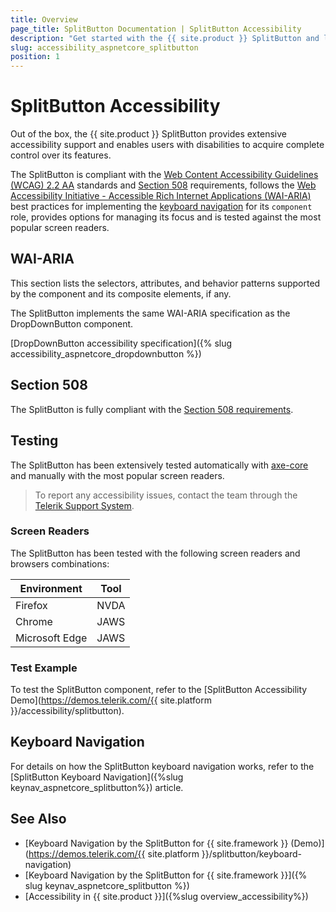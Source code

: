 ```yaml
---
title: Overview
page_title: SplitButton Documentation | SplitButton Accessibility
description: "Get started with the {{ site.product }} SplitButton and learn about its accessibility support for WAI-ARIA, Section 508, and WCAG 2.2."
slug: accessibility_aspnetcore_splitbutton
position: 1
---
```


# SplitButton Accessibility

Out of the box, the {{ site.product }} SplitButton provides extensive accessibility support and enables users with disabilities to acquire complete control over its features.

The SplitButton is compliant with the [Web Content Accessibility Guidelines (WCAG) 2.2 AA](https://www.w3.org/TR/WCAG22/) standards and [Section 508](https://www.section508.gov/) requirements, follows the [Web Accessibility Initiative - Accessible Rich Internet Applications (WAI-ARIA)](https://www.w3.org/WAI/ARIA/apg/) best practices for implementing the [keyboard navigation](#keyboard-navigation) for its `component` role, provides options for managing its focus and is tested against the most popular screen readers.

## WAI-ARIA

This section lists the selectors, attributes, and behavior patterns supported by the component and its composite elements, if any.

The SplitButton implements the same WAI-ARIA specification as the DropDownButton component.

[DropDownButton accessibility specification]({% slug accessibility_aspnetcore_dropdownbutton %})

## Section 508

The SplitButton is fully compliant with the [Section 508 requirements](https://www.section508.gov/).

## Testing

The SplitButton has been extensively tested automatically with [axe-core](https://github.com/dequelabs/axe-core) and manually with the most popular screen readers.

> To report any accessibility issues, contact the team through the [Telerik Support System](https://www.telerik.com/account/support-center).

### Screen Readers

The SplitButton has been tested with the following screen readers and browsers combinations:

| Environment | Tool |
| ----------- | ---- |
| Firefox | NVDA |
| Chrome | JAWS |
| Microsoft Edge | JAWS |

### Test Example

To test the SplitButton component, refer to the [SplitButton Accessibility Demo](https://demos.telerik.com/{{ site.platform }}/accessibility/splitbutton).

## Keyboard Navigation

For details on how the SplitButton keyboard navigation works, refer to the [SplitButton Keyboard Navigation]({%slug keynav_aspnetcore_splitbutton%}) article.

## See Also

* [Keyboard Navigation by the SplitButton for {{ site.framework }} (Demo)](https://demos.telerik.com/{{ site.platform }}/splitbutton/keyboard-navigation)
* [Keyboard Navigation by the SplitButton for {{ site.framework }}]({% slug keynav_aspnetcore_splitbutton %})
* [Accessibility in {{ site.product }}]({%slug overview_accessibility%})